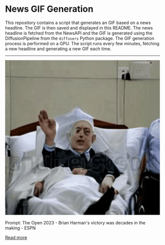 # News GIF Generation
This repository contains a script that generates an GIF based on a news headline. The GIF is then saved and displayed in this README.
The news headline is fetched from the NewsAPI and the GIF is generated using the DiffusionPipeline from the `diffusers` Python package. The GIF generation process is performed on a GPU.
The script runs every few minutes, fetching a new headline and generating a new GIF each time.

---

![Generated GIF](output.gif?raw=true&v=1690254534)

Prompt: The Open 2023 - Brian Harman's victory was decades in the making - ESPN

[Read more](https://www.espn.com/golf/story/_/id/38058715/2023-open-brian-harman-win-royal-liverpool-georgia-bulldogs)